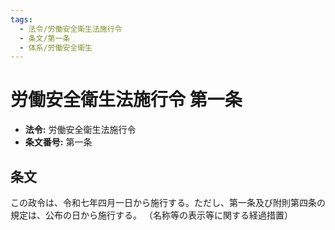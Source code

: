 ```yaml
---
tags:
  - 法令/労働安全衛生法施行令
  - 条文/第一条
  - 体系/労働安全衛生
---
```

# 労働安全衛生法施行令 第一条

- **法令:** 労働安全衛生法施行令
- **条文番号:** 第一条

## 条文
この政令は、令和七年四月一日から施行する。ただし、第一条及び附則第四条の規定は、公布の日から施行する。
（名称等の表示等に関する経過措置）

